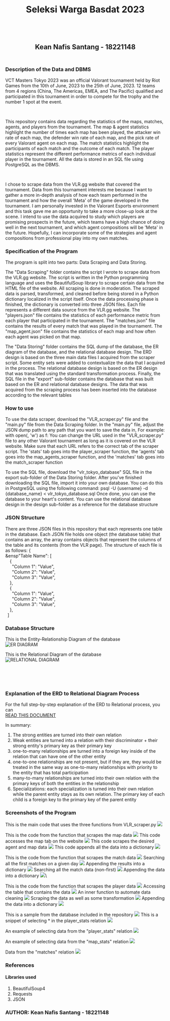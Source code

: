 <h1 align="center">
  <br>
  Seleksi Warga Basdat 2023
  <br>
  <br>
</h1>

<h2 align="center">
  <br>
  Kean Nafis Santang - 18221148
  <br>
  <br>
</h2>



### Description of the Data and DBMS
<p>
  VCT Masters Tokyo 2023 was an official Valorant tournament held by Riot Games from the 10th of June, 2023 to the 25th of June, 2023. 12 teams from 4 regions (China, The Americas, EMEA, and The Pacific) qualified and participated in this tournament in order to compete for the trophy and the number 1 spot at the event. 
</p>
<br>

<p>
  This repository contains data regarding the statistics of the maps, matches, agents, and players from the tournament. The map & agent statistics highlight the number of times each map has been played, the attacker win rate of each map, the defender win rate of each map, and the pick rate of every Valorant agent on each map. The match statistics highlight the participants of each match and the outcome of each match. The player statistics represent the different performance metrics of each individual player in the tournament. All the data is stored in an SQL file using PostgreSQL as the DBMS.
</p>
<br>

<p>
  I chose to scrape data from the VLR.gg website that covered the tournament. Data from this tournament interests me because I want to gather a more in-depth analysis of how each team performed in the tournament and how the overall 'Meta' of the game developed in the tournament. I am personally invested in the Valorant Esports environment and this task gave me an opportunity to take a more close-up look at the scene. I intend to use the data acquired to study which players are promising prospects in the future, which teams have a high chance of doing well in the next tournament, and which agent compositions will be 'Meta' in the future. Hopefully, I can incorporate some of the strategies and agent compositions from professional play into my own matches.
</p>

### Specification of the Program
<p>
  The program is split into two parts: Data Scraping and Data Storing. 
  
  The "Data Scraping" folder contains the script I wrote to scrape data from the VLR.gg website. The script is written in the Python programming language and uses the BeautifulSoup library to scrape certain data from the HTML file of the website. All scraping is done in moderation. The scraped data is parsed, transformed, and cleaned before being stored in a Python dictionary localized in the script itself. Once the data processing phase is finished, the dictionary is converted into three JSON files. Each file represents a different data source from the VLR.gg website. The "players.json" file contains the statistics of each performance metric from each player that participated in the tournament. The "matches.json" file contains the results of every match that was played in the tournament. The "map_agent.json" file contains the statistics of each map and how often each agent was picked on that map.

  The "Data Storing" folder contains the SQL dump of the database, the ER diagram of the database, and the relational database design. The ERD design is based on the three main data files I acquired from the scraper script. Some entity sets were added to contextualize the data that I acquired in the process. The relational database design is based on the ER design that was translated using the standard transformation process. Finally, the SQL file in the "export" sub-folder contains the database that was built based on the ER and relational database designs. The data that was acquired from the scraping process has been inserted into the database according to the relevant tables
</p>

### How to use
<p>
  To use the data scraper, download the "VLR_scraper.py" file and the "main.py" file from the Data Scraping folder. In the "main.py" file, adjust the JSON dump path to any path that you want to save the data in, For example:
  with open(<YOUR PATH HERE>, 'w') as f:
    You can change the URL used in the "VLR_scraper.py" file to any other Valorant tournament as long as it is covered on the VLR website. Make sure that each URL refers to the correct tab of the scraper script. The 'stats' tab goes into the player_scraper function, the 'agents' tab goes into the map_agents_scraper function, and the 'matches' tab goes into the match_scraper function

  To use the SQL file, download the "vlr_tokyo_database" SQL file in the export sub-folder of the Data Storing folder. After you've finished downloading the SQL file, import it into your own database. You can do this in PostgreSQL using the following command:
  psql -U {username} -d {database_name} < vlr_tokyo_database.sql
Once done, you can use the database to your heart's content. You can use the relational database design in the design sub-folder as a reference for the database structure
</p>

### JSON Structure
<p>
  There are three JSON files in this repository that each represents one table in the database. Each JSON file holds one object (the database table) that contains an array, the array contains objects that represent the columns of the table and its contents (from the VLR page). The structure of each file is as follows:
  { <br>
    &ensp"Table Name": [ <br>
        &ensp;&ensp;{ <br>
          &ensp;&ensp;&ensp;"Column 1": "Value", <br>
          &ensp;&ensp;&ensp;"Column 2": "Value", <br>
          &ensp;&ensp;&ensp;"Column 3": "Value", <br>
        &ensp;&ensp;}, <br>
        &ensp;&ensp;{ <br>
          &ensp;&ensp;&ensp;"Column 1": "Value", <br>
          &ensp;&ensp;&ensp;"Column 2": "Value", <br>
          &ensp;&ensp;&ensp;"Column 3": "Value", <br>
        &ensp;&ensp;}, <br>
    &ensp;] <br>
</p>


### Database Structure
<p>
  This is the Entity-Relationship Diagram of the database <br>
  <img src='/Data Storing/design/VLR_ERD.png' title="ER DIAGRAM">

  This is the Relational Diagram of the database <br>
  <img src='/Data Storing/design/VLR_Relational.png' title="RELATIONAL DIAGRAM">
</p>
<br>
<br>
<br>

### Explanation of the ERD to Relational Diagram Process
For the full step-by-step explanation of the ERD to Relational process, you can <br>
<a href='https://docs.google.com/document/d/1Mb3ZZDUXXIagf17eEDmtMFo0wlgui2ADBjK_Nw-NXo0/edit?usp=sharing'>READ THIS DOCUMENT </a>

In summary:
1. The strong entities are turned into their own relation
2. Weak entities are turned into a relation with their discriminator + their strong entity's primary key as their primary key
3. one-to-many relationships are turned into a foreign key inside of the relation that can have one of the other entity
4. one-to-one relationships are not present, but if they are, they would be treated in the same way as one-to-many relationships with priority to the entity that has total participation
5. many-to-many relationships are turned into their own relation with the primary keys of both the entities in the relationship
6. Specializations: each specialization is turned into their own relation while the parent entity stays as its own relation. The primary key of each child is a foreign key to the primary key of the parent entity

### Screenshots of the Program
<p>
  This is the main code that uses the three functions from VLR_scraper.py
  <img src='/Data Scraping/screenshot/main_code.png'>



  This is the code from the function that scrapes the map data
  <img src='/Data Scraping/screenshot/soup_maps_init.png'>
  This code accesses the map tab on the website
  <img src='/Data Scraping/screenshot/soup_maps_access.png'>
  This code scrapes the desired agent and map data
  <img src='/Data Scraping/screenshot/soup_maps_agent_search.png'>
  This code appends all the data into a dictionary
  <img src='/Data Scraping/screenshot/soup_maps_append.png'>




  This is the code from the function that scrapes the match data
  <img src='/Data Scraping/screenshot/soup_matches_init_1.png'>
  Searching all the first matches on a given day
  <img src='/Data Scraping/screenshot/soup_matches_data_search.png'>
  Appending the results into a dictionary
  <img src='/Data Scraping/screenshot/soup_matches_append_1.png'>
  Searching all the match data (non-first)
  <img src='/Data Scraping/screenshot/soup_matches_data_search_2.png'>
  Appending the data into a dictionary
  <img src='/Data Scraping/screenshot/soup_matches_append_2.png'>\



  This is the code from the function that scrapes the player data
  <img src='/Data Scraping/screenshot/soup_player_init.png'>
  Accessing the table that contains the data
  <img src='/Data Scraping/screenshot/soup_player_table.png'>
  An inner function to automate data cleaning
  <img src='/Data Scraping/screenshot/soup_player_innerfunc.png'>
  Scraping the data as well as some transformation
  <img src='/Data Scraping/screenshot/soup_player_scraping.png'>
  Appending the data into a dictionary
  <img src='/Data Scraping/screenshot/soup_player_insert.png'>


  This is a sample from the database included in the repository
  <img src='/Data Storing/screenshot/vlr_sql_tables.png'>
  This is a snippet of selecting * in the player_stats relation
  <img src='/Data Storing/screenshot/vlr_sql_players_full.png'>
  
  An example of selecting data from the "player_stats" relation
  <img src='/Data Storing/screenshot/vlr_sql_players_selected.png'>

  An example of selecting data from the "map_stats" relation
  <img src='/Data Storing/screenshot/vlr_sql_map_selection.png'>

  Data from the "matches" relation
  <img src='/Data Storing/screenshot/vlr_sql_matches.png'>
</p>

### References
#### Libraries used
1. BeautifulSoup4
2. Requests
3. JSON

### AUTHOR: Kean Nafis Santang - 18221148
